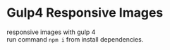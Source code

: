 # Gulp4 Responsive Images
responsive images with gulp 4 <br>
run command <code>npm i</code> from install dependencies.
